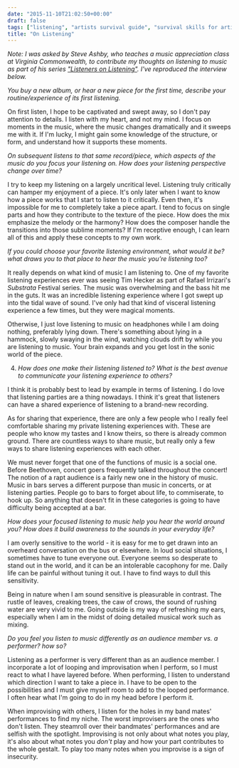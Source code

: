 ```yaml
---
date: "2015-11-10T21:02:50+00:00"
draft: false
tags: ["listening", "artists survival guide", "survival skills for artists"]
title: "On Listening"
---
```

*Note: I was asked by Steve Ashby, who teaches a music appreciation class at Virginia Commonwealth, to contribute my thoughts on listening to music as part of his series ["Listeners on Listening"](http://rampages.us/mhis243/listeners-on-listening/ted-laderas/).  I've reproduced the interview below.*

*You buy a new album, or hear a new piece for the first time, describe your routine/experience of its first listening.*

On first listen, I hope to be captivated and swept away, so I don't pay attention to details. I listen with my heart, and not my mind. I focus on moments in the music, where the music changes dramatically and it sweeps me with it. If I'm lucky, I might gain some knowledge of the structure, or form, and understand how it supports these moments.

*On subsequent listens to that same record/piece, which aspects of the music do you focus your listening on. How does your listening perspective change over time?*

I try to keep my listening on a largely uncritical level. Listening truly critically can hamper my enjoyment of a piece. It's only later when I want to know how a piece works that I start to listen to it critically. Even then, it's impossible for me to completely take a piece apart. I tend to focus on single parts and how they contribute to the texture of the piece. How does the mix emphasize the melody or the harmony? How does the composer handle the transitions into those sublime moments? If I'm receptive enough, I can learn all of this and apply these concepts to my own work.

*If you could choose your favorite listening environment, what would it be? what draws you to that place to hear the music you’re listening too?*

It really depends on what kind of music I am listening to. One of my favorite listening experiences ever was seeing Tim Hecker as part of Rafael Irrizari's *Substrata* Festival series. The music was overwhelming and the bass hit me in the guts. It was an incredible listening experience where I got swept up into the tidal wave of sound. I've only had that kind of visceral listening experience a few times, but they were magical moments.

Otherwise, I just love listening to music on headphones while I am doing nothing, preferably lying down. There's something about lying in a hammock, slowly swaying in the wind, watching clouds drift by while you are listening to music. Your brain expands and you get lost in the sonic world of the piece.

 4. *How does one make their listening listened to? What is the best avenue to communicate your listening experience to others?*

I think it is probably best to lead by example in terms of listening. I do love that listening parties are a thing nowadays. I think it's great that listeners can have a shared experience of listening to a brand-new recording.

As for sharing that experience, there are only a few people who I really feel comfortable sharing my private listening experiences with. These are people who know my tastes and I know theirs, so there is already common ground. There are countless ways to share music, but really only a few ways to share listening experiences with each other.

We must never forget that one of the functions of music is a social one. Before Beethoven, concert goers frequently talked throughout the concert! The notion of a rapt audience is a fairly new one in the history of music. Music in bars serves a different purpose than music in concerts, or at listening parties.  People go to bars to forget about life, to commiserate, to hook up. So anything that doesn't fit in these categories is going to have difficulty being accepted at a bar.

*How does your focused listening to music help you hear the world around you? How does it build awareness to the sounds in your everyday life?*

I am overly sensitive to the world - it is easy for me to get drawn into an overheard conversation on the bus or elsewhere. In loud social situations, I sometimes have to tune everyone out. Everyone seems so desperate to stand out in the world, and it can be an intolerable cacophony for me. Daily life can be painful without tuning it out. I have to find ways to dull this sensitivity.

Being in nature when I am sound sensitive is pleasurable in contrast. The rustle of leaves, creaking trees, the caw of crows, the sound of rushing water are very vivid to me.  Going outside is my way of refreshing my ears, especially when I am in the midst of doing detailed musical work such as mixing.

*Do you feel you listen to music differently as an audience member vs. a performer? how so?*

Listening as a performer is very different than as an audience member. I incorporate a lot of looping and improvisation when I perform, so I must react to what I have layered before. When performing, I listen to understand which direction I want to take a piece in. I have to be open to the possibilities and I must give myself room to add to the looped performance. I often hear what I'm going to do in my head before I perform it.

When improvising with others, I listen for the holes in my band mates' performances to find my niche. The worst improvisers are the ones who don't listen. They steamroll over their bandmates' performances and are selfish with the spotlight. Improvising is not only about what notes you play, it's also about what notes you *don't* play and how your part contributes to the whole gestalt. To play too many notes when you improvise is a sign of insecurity.